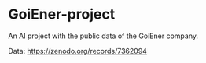 # GoiEner-project
An AI project with the public data of the GoiEner company.

Data: https://zenodo.org/records/7362094
